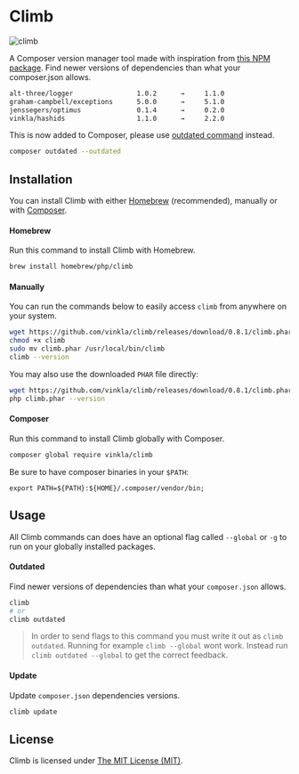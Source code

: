 # Climb

![climb](https://cloud.githubusercontent.com/assets/499192/11169131/34667b2c-8baf-11e5-99d7-88c2e4cb0330.png)

A Composer version manager tool made with inspiration from [this NPM package](https://www.npmjs.com/package/npm-check-updates). Find newer versions of dependencies than what your composer.json allows.

```bash
alt-three/logger                1.0.2      →     1.1.0
graham-campbell/exceptions      5.0.0      →     5.1.0
jenssegers/optimus              0.1.4      →     0.2.0
vinkla/hashids                  1.1.0      →     2.2.0
```

This is now added to Composer, please use [outdated command](https://getcomposer.org/doc/03-cli.md#outdated) instead.

```sh
composer outdated --outdated
```

## Installation

You can install Climb with either [Homebrew](http://brew.sh/) (recommended), manually or with [Composer](https://getcomposer.org/).

#### Homebrew

Run this command to install Climb with Homebrew.

```bash
brew install homebrew/php/climb
```

#### Manually

You can run the commands below to easily access `climb` from anywhere on your system.

```bash
wget https://github.com/vinkla/climb/releases/download/0.8.1/climb.phar
chmod +x climb
sudo mv climb.phar /usr/local/bin/climb
climb --version
```

You may also use the downloaded `PHAR` file directly:

```bash
wget https://github.com/vinkla/climb/releases/download/0.8.1/climb.phar
php climb.phar --version
```

#### Composer

Run this command to install Climb globally with Composer.
```bash
composer global require vinkla/climb
```

Be sure to have composer binaries in your `$PATH`:
```
export PATH=${PATH}:${HOME}/.composer/vendor/bin;
```

## Usage

All Climb commands can does have an optional flag called `--global` or `-g` to run on your globally installed packages.

#### Outdated

Find newer versions of dependencies than what your `composer.json` allows.
```bash
climb
# or
climb outdated
```

> In order to send flags to this command you must write it out as `climb outdated`. Running for example `climb --global` wont work. Instead run `climb outdated --global` to get the correct feedback.

#### Update

Update `composer.json` dependencies versions.
```bash
climb update
```

## License

Climb is licensed under [The MIT License (MIT)](LICENSE).
